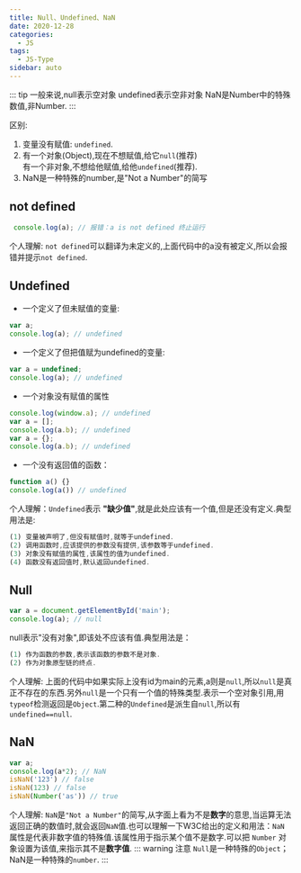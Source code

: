 ```yaml
---
title: Null、Undefined、NaN
date: 2020-12-28
categories:
  - JS
tags:
  - JS-Type
sidebar: auto
---
```

::: tip
一般来说,null表示空对象
undefined表示空非对象
NaN是Number中的特殊数值,非Number.
:::

区别: 
1. 变量没有赋值: `undefined`.
2. 有一个对象(Object),现在不想赋值,给它`null`(推荐) </br> 有一个非对象,不想给他赋值,给他`undefined`(推荐).
3. NaN是一种特殊的number,是"Not a Number"的简写
## not defined
``` js
 console.log(a); // 报错：a is not defined 终止运行
```
个人理解: `not defined`可以翻译为未定义的,上面代码中的a没有被定义,所以会报错并提示`not defined`.
## Undefined
+ 一个定义了但未赋值的变量:
```  js
var a;
console.log(a); // undefined
```
+ 一个定义了但把值赋为undefined的变量:
``` js
var a = undefined;
console.log(a); // undefined
```
+ 一个对象没有赋值的属性
``` js
console.log(window.a); // undefined
var a = [];
console.log(a.b); // undefined
var a = {};
console.log(a.b); // undefined
```
+ 一个没有返回值的函数：
``` js
function a() {}
console.log(a()) // undefined
```
个人理解：`Undefined`表示 **"缺少值"**,就是此处应该有一个值,但是还没有定义.典型用法是: 
``` js
(1) 变量被声明了,但没有赋值时,就等于undefined.
(2) 调用函数时,应该提供的参数没有提供,该参数等于undefined.
(3) 对象没有赋值的属性,该属性的值为undefined.
(4) 函数没有返回值时,默认返回undefined.
```
## Null
``` js
var a = document.getElementById('main');
console.log(a); // null
```
null表示"没有对象",即该处不应该有值.典型用法是：
``` js
(1) 作为函数的参数,表示该函数的参数不是对象.
(2) 作为对象原型链的终点.
```
个人理解: 上面的代码中如果实际上没有id为main的元素,a则是`null`,所以`null`是真正不存在的东西.另外`null`是一个只有一个值的特殊类型.表示一个空对象引用,用`typeof`检测返回是`Object`.第二种的`Undefined`是派生自`null`,所以有`undefined==null`.
## NaN
``` js
var a;
console.log(a*2); // NaN
isNaN('123') // false
isNaN(123) // false
isNaN(Number('as')) // true
```
个人理解: `NaN`是`"Not a Number"`的简写,从字面上看为不是**数字**的意思,当运算无法返回正确的数值时,就会返回`NaN`值.也可以理解一下W3C给出的定义和用法：`NaN` 属性是代表非数字值的特殊值.该属性用于指示某个值不是数字.可以把 `Number` 对象设置为该值,来指示其不是**数字值**.
::: warning 注意
  `Null`是一种特殊的`Object`；NaN是一种特殊的`number`.
:::